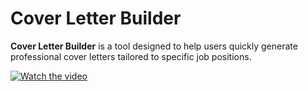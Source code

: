 # Cover Letter Builder

**Cover Letter Builder** is a tool designed to help users quickly generate professional cover letters tailored to specific job positions.

[![Watch the video](https://img.youtube.com/vi/HvSreeG3ekM/0.jpg)](https://www.youtube.com/watch?v=HvSreeG3ekM)

